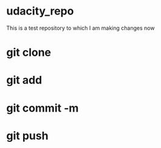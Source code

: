 # udacity_repo
This is a test repository to which I am making changes now


# git clone
# git add
# git commit -m
# git push